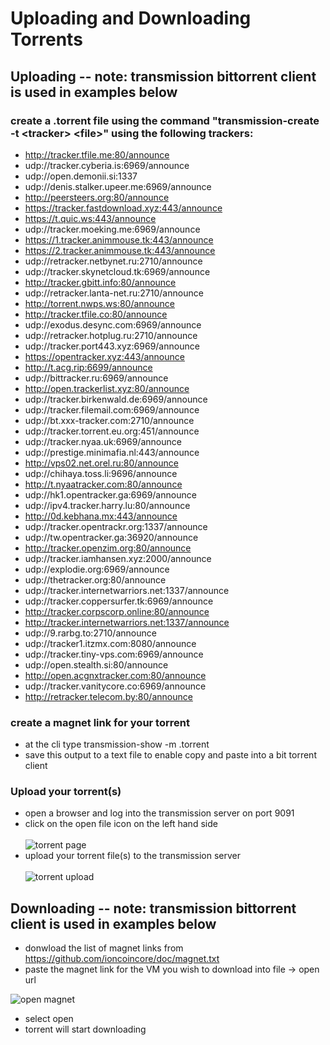 Uploading and Downloading Torrents
==================================
Uploading -- note: transmission bittorrent client is used in examples below
---------
### create a .torrent file using the command "transmission-create -t <tracker\> <file\>" using the following trackers:
- http://tracker.tfile.me:80/announce
- udp://tracker.cyberia.is:6969/announce
- udp://open.demonii.si:1337
- udp://denis.stalker.upeer.me:6969/announce
- http://peersteers.org:80/announce
- https://tracker.fastdownload.xyz:443/announce
- https://t.quic.ws:443/announce
- udp://tracker.moeking.me:6969/announce
- https://1.tracker.animmouse.tk:443/announce
- https://2.tracker.animmouse.tk:443/announce
- udp://retracker.netbynet.ru:2710/announce
- udp://tracker.skynetcloud.tk:6969/announce
- http://tracker.gbitt.info:80/announce
- udp://retracker.lanta-net.ru:2710/announce
- http://torrent.nwps.ws:80/announce
- http://tracker.tfile.co:80/announce
- udp://exodus.desync.com:6969/announce
- udp://retracker.hotplug.ru:2710/announce
- udp://tracker.port443.xyz:6969/announce
- https://opentracker.xyz:443/announce
- http://t.acg.rip:6699/announce
- udp://bittracker.ru:6969/announce
- http://open.trackerlist.xyz:80/announce 
- udp://tracker.birkenwald.de:6969/announce
- udp://tracker.filemail.com:6969/announce
- udp://bt.xxx-tracker.com:2710/announce
- udp://tracker.torrent.eu.org:451/announce
- udp://tracker.nyaa.uk:6969/announce
- udp://prestige.minimafia.nl:443/announce
- http://vps02.net.orel.ru:80/announce
- udp://chihaya.toss.li:9696/announce
- http://t.nyaatracker.com:80/announce
- udp://hk1.opentracker.ga:6969/announce
- udp://ipv4.tracker.harry.lu:80/announce
- http://0d.kebhana.mx:443/announce
- udp://tracker.opentrackr.org:1337/announce
- udp://tw.opentracker.ga:36920/announce
- http://tracker.openzim.org:80/announce
- udp://tracker.iamhansen.xyz:2000/announce
- udp://explodie.org:6969/announce
- udp://thetracker.org:80/announce
- udp://tracker.internetwarriors.net:1337/announce
- udp://tracker.coppersurfer.tk:6969/announce
- http://tracker.corpscorp.online:80/announce
- http://tracker.internetwarriors.net:1337/announce
- udp://9.rarbg.to:2710/announce
- udp://tracker1.itzmx.com:8080/announce
- udp://tracker.tiny-vps.com:6969/announce
- udp://open.stealth.si:80/announce
- http://open.acgnxtracker.com:80/announce
- udp://tracker.vanitycore.co:6969/announce
- http://retracker.telecom.by:80/announce 
### create a magnet link for your torrent
- at the cli type transmission-show -m <filename>.torrent
- save this output to a text file to enable copy and paste into a bit torrent client
### Upload your torrent(s)
- open a browser and log into the transmission server on port 9091
- click on the open file icon on the left hand side<br><br>
![torrent page](https://i.imgur.com/Yb2Vijt.png)<br>
- upload your torrent file(s) to the transmission server<br><br>
![torrent upload](https://i.imgur.com/bPLTIMj.png) 

Downloading -- note: transmission bittorrent client is used in examples below
---------
- donwload the list of magnet links from https://github.com/ioncoincore/doc/magnet.txt
- paste the magnet link for the VM you wish to download into file -> open url  

![open magnet](https://i.imgur.com/C8BgscW.png)  
  
- select open 
- torrent will start downloading